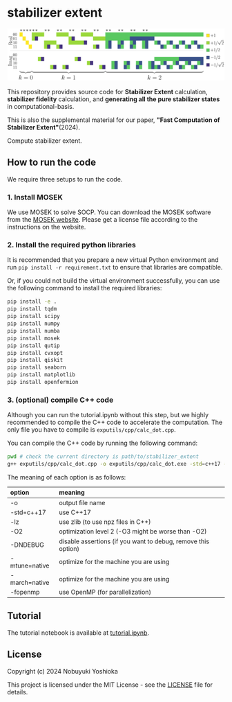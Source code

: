 # stabilizer extent

![A_matrix](doc/summary/imgs/Amat.png)

This repository provides source code for **Stabilizer Extent** calculation, **stabilizer fidelity** calculation, and **generating all the pure stabilizer states** in computational-basis.

This is also the supplemental material for our paper,
**"Fast Computation of Stabilizer Extent"**(2024).


Compute stabilizer extent.

## How to run the code

We require three setups to run the code.

### 1. Install MOSEK

We use MOSEK to solve SOCP.
You can download the MOSEK software from the [MOSEK website](https://www.mosek.com/).
Please get a license file according to the instructions on the website.

### 2. Install the required python libraries

It is recommended that you prepare a new virtual Python environment and run
`pip install -r requirement.txt`
to ensure that libraries are compatible.

Or, if you could not build the virtual environment successfully,
you can use the following command to install the required libraries:

```bash
pip install -e .
pip install tqdm
pip install scipy
pip install numpy
pip install numba
pip install mosek
pip install qutip
pip install cvxopt
pip install qiskit
pip install seaborn
pip install matplotlib
pip install openfermion
```

### 3. (optional) compile C++ code

Although you can run the tutorial.ipynb without this step,
but we highly recommended to compile the C++ code to accelerate the computation.
The only file you have to compile is `exputils/cpp/calc_dot.cpp`.

You can compile the C++ code by running the following command:

```bash
pwd # check the current directory is path/to/stabilizer_extent
g++ exputils/cpp/calc_dot.cpp -o exputils/cpp/calc_dot.exe -std=c++17 -O2 -mtune=native -march=native -fopenmp -lz
```

The meaning of each option is as follows:

| option | meaning |
|:---|:---|
| -o | output file name |
| -std=c++17 | use C++17 |
| -lz | use zlib (to use npz files in C++)|
| -O2 | optimization level 2 (-O3 might be worse than -O2) |
| -DNDEBUG | disable assertions (if you want to debug, remove this option) |
| -mtune=native | optimize for the machine you are using |
| -march=native | optimize for the machine you are using |
| -fopenmp | use OpenMP (for parallelization) |

## Tutorial

The tutorial notebook is available at [tutorial.ipynb](tutorial.ipynb).

## License

Copyright (c) 2024 Nobuyuki Yoshioka

This project is licensed under the MIT License - see the [LICENSE](LICENSE) file for details.

